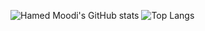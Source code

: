 ![Hamed Moodi's GitHub stats](https://github-readme-stats.vercel.app/api?username=kuhiyarheydari&show_icons=true&theme=transparent)
![Top Langs](https://github-readme-stats.vercel.app/api/top-langs/?username=kuhiyarheydari&layout=compact&theme=transparent) 
